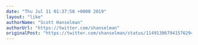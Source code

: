 ```yaml
---
date: "Thu Jul 11 01:37:58 +0000 2019"
layout: "like"
authorName: "Scott Hanselman"
authorUrl: "https://twitter.com/shanselman"
originalPost: "https://twitter.com/shanselman/status/1149130679415762944"
---
```

